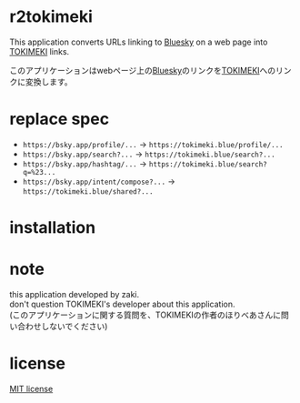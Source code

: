 # r2tokimeki

This application converts URLs linking to [Bluesky](https://bsky.app) on a web page into [TOKIMEKI](https://tokimeki.blue) links.

このアプリケーションはwebページ上の[Bluesky](https://bsky.app)のリンクを[TOKIMEKI](https://tokimeki.blue)へのリンクに変換します。

# replace spec

- `https://bsky.app/profile/...` -> `https://tokimeki.blue/profile/...`
- `https://bsky.app/search?...` -> `https://tokimeki.blue/search?...`
- `https://bsky.app/hashtag/...` -> `https://tokimeki.blue/search?q=%23...`
- `https://bsky.app/intent/compose?...` -> `https://tokimeki.blue/shared?...`

# installation

# note

this application developed by zaki.  
don't question TOKIMEKI's developer about this application.  
(このアプリケーションに関する質問を、TOKIMEKIの作者のほりべあさんに問い合わせしないでください)

# license

[MIT license](https://en.wikipedia.org/wiki/MIT_License)
